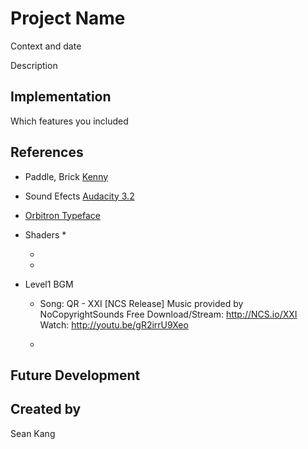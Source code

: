 # Project Name

Context and date

Description

## Implementation
Which features you included

## References

* Paddle, Brick [Kenny](https://kenney.nl/assets/space-shooter-redux)

* Sound Efects [Audacity 3.2](https://www.audacityteam.org/)

* [Orbitron Typeface](https://www.theleagueofmoveabletype.com/orbitron)

* Shaders
  *
  
  * 
  
  * 
  
* Level1 BGM

  * Song: QR - XXI [NCS Release]
Music provided by NoCopyrightSounds
Free Download/Stream: http://NCS.io/XXI
Watch: http://youtu.be/gR2irrU9Xeo
  
  * 




## Future Development

## Created by
Sean Kang
